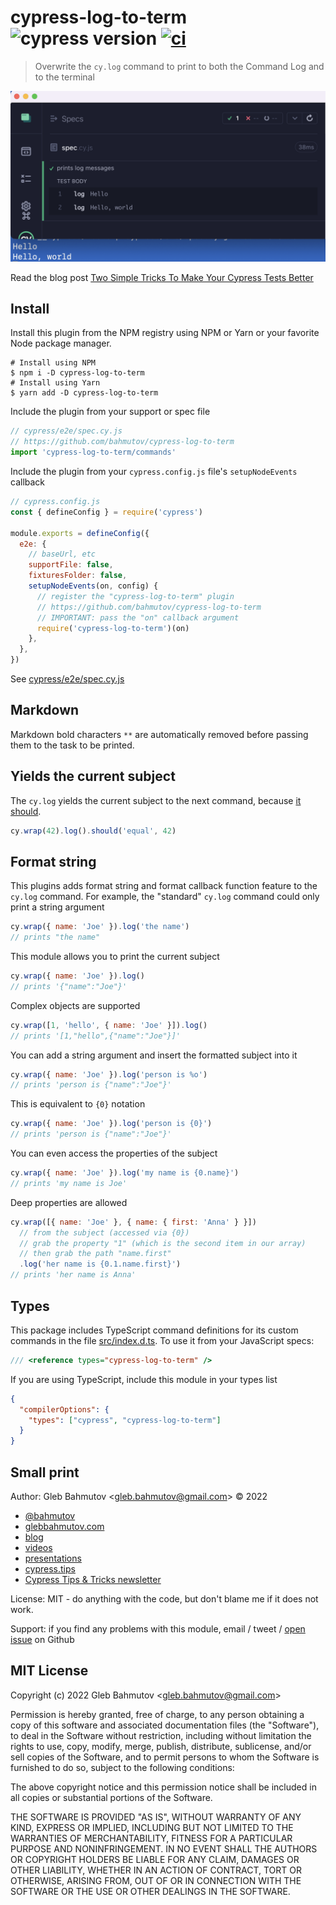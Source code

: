 # cypress-log-to-term ![cypress version](https://img.shields.io/badge/cypress-12.5.1-brightgreen) [![ci](https://github.com/bahmutov/cypress-log-to-term/actions/workflows/ci.yml/badge.svg?branch=main)](https://github.com/bahmutov/cypress-log-to-term/actions/workflows/ci.yml)

> Overwrite the `cy.log` command to print to both the Command Log and to the terminal

![Logs to both places](./images/log.png)

Read the blog post [Two Simple Tricks To Make Your Cypress Tests Better](https://glebbahmutov.com/blog/two-cypress-tricks/)

## Install

Install this plugin from the NPM registry using NPM or Yarn or your favorite Node package manager.

```text
# Install using NPM
$ npm i -D cypress-log-to-term
# Install using Yarn
$ yarn add -D cypress-log-to-term
```

Include the plugin from your support or spec file

```js
// cypress/e2e/spec.cy.js
// https://github.com/bahmutov/cypress-log-to-term
import 'cypress-log-to-term/commands'
```

Include the plugin from your `cypress.config.js` file's `setupNodeEvents` callback

```js
// cypress.config.js
const { defineConfig } = require('cypress')

module.exports = defineConfig({
  e2e: {
    // baseUrl, etc
    supportFile: false,
    fixturesFolder: false,
    setupNodeEvents(on, config) {
      // register the "cypress-log-to-term" plugin
      // https://github.com/bahmutov/cypress-log-to-term
      // IMPORTANT: pass the "on" callback argument
      require('cypress-log-to-term')(on)
    },
  },
})
```

See [cypress/e2e/spec.cy.js](./cypress/e2e/spec.cy.js)

## Markdown

Markdown bold characters `**` are automatically removed before passing them to the task to be printed.

## Yields the current subject

The `cy.log` yields the current subject to the next command, because [it should](https://glebbahmutov.com/blog/better-cypress-log/).

```js
cy.wrap(42).log().should('equal', 42)
```

## Format string

This plugins adds format string and format callback function feature to the `cy.log` command. For example, the "standard" `cy.log` command could only print a string argument

```js
cy.wrap({ name: 'Joe' }).log('the name')
// prints "the name"
```

This module allows you to print the current subject

```js
cy.wrap({ name: 'Joe' }).log()
// prints '{"name":"Joe"}'
```

Complex objects are supported

```js
cy.wrap([1, 'hello', { name: 'Joe' }]).log()
// prints '[1,"hello",{"name":"Joe"}]'
```

You can add a string argument and insert the formatted subject into it

```js
cy.wrap({ name: 'Joe' }).log('person is %o')
// prints 'person is {"name":"Joe"}'
```

This is equivalent to `{0}` notation

```js
cy.wrap({ name: 'Joe' }).log('person is {0}')
// prints 'person is {"name":"Joe"}'
```

You can even access the properties of the subject

```js
cy.wrap({ name: 'Joe' }).log('my name is {0.name}')
// prints 'my name is Joe'
```

Deep properties are allowed

```js
cy.wrap([{ name: 'Joe' }, { name: { first: 'Anna' } }])
  // from the subject (accessed via {0})
  // grab the property "1" (which is the second item in our array)
  // then grab the path "name.first"
  .log('her name is {0.1.name.first}')
// prints 'her name is Anna'
```

## Types

This package includes TypeScript command definitions for its custom commands in the file [src/index.d.ts](./src/index.d.ts). To use it from your JavaScript specs:

```js
/// <reference types="cypress-log-to-term" />
```

If you are using TypeScript, include this module in your types list

```json
{
  "compilerOptions": {
    "types": ["cypress", "cypress-log-to-term"]
  }
}
```

## Small print

Author: Gleb Bahmutov &lt;gleb.bahmutov@gmail.com&gt; &copy; 2022

- [@bahmutov](https://twitter.com/bahmutov)
- [glebbahmutov.com](https://glebbahmutov.com)
- [blog](https://glebbahmutov.com/blog)
- [videos](https://www.youtube.com/glebbahmutov)
- [presentations](https://slides.com/bahmutov)
- [cypress.tips](https://cypress.tips)
- [Cypress Tips & Tricks newsletter](https://cypresstips.substack.com/)

License: MIT - do anything with the code, but don't blame me if it does not work.

Support: if you find any problems with this module, email / tweet /
[open issue](https://github.com/bahmutov/cypress-log-to-term/issues) on Github

## MIT License

Copyright (c) 2022 Gleb Bahmutov &lt;gleb.bahmutov@gmail.com&gt;

Permission is hereby granted, free of charge, to any person
obtaining a copy of this software and associated documentation
files (the "Software"), to deal in the Software without
restriction, including without limitation the rights to use,
copy, modify, merge, publish, distribute, sublicense, and/or sell
copies of the Software, and to permit persons to whom the
Software is furnished to do so, subject to the following
conditions:

The above copyright notice and this permission notice shall be
included in all copies or substantial portions of the Software.

THE SOFTWARE IS PROVIDED "AS IS", WITHOUT WARRANTY OF ANY KIND,
EXPRESS OR IMPLIED, INCLUDING BUT NOT LIMITED TO THE WARRANTIES
OF MERCHANTABILITY, FITNESS FOR A PARTICULAR PURPOSE AND
NONINFRINGEMENT. IN NO EVENT SHALL THE AUTHORS OR COPYRIGHT
HOLDERS BE LIABLE FOR ANY CLAIM, DAMAGES OR OTHER LIABILITY,
WHETHER IN AN ACTION OF CONTRACT, TORT OR OTHERWISE, ARISING
FROM, OUT OF OR IN CONNECTION WITH THE SOFTWARE OR THE USE OR
OTHER DEALINGS IN THE SOFTWARE.
